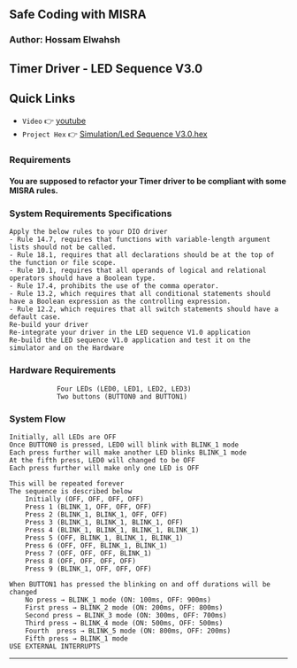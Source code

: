 ## Safe Coding with MISRA
### Author: Hossam Elwahsh
## Timer Driver - LED Sequence V3.0

## Quick Links
- `Video` 👉 [youtube](https://youtu.be/HmCSQ3l8Hk8)
- `Project Hex` 👉 [Simulation/Led Sequence V3.0.hex](Simulation/Led%20Sequence%20V3.0.hex)

### Requirements
#### You are supposed to refactor your Timer driver to be compliant with some MISRA rules.

### System Requirements Specifications
    Apply the below rules to your DIO driver
    - Rule 14.7, requires that functions with variable-length argument lists should not be called.
    - Rule 18.1, requires that all declarations should be at the top of the function or file scope.
    - Rule 10.1, requires that all operands of logical and relational operators should have a Boolean type.
    - Rule 17.4, prohibits the use of the comma operator.
    - Rule 13.2, which requires that all conditional statements should have a Boolean expression as the controlling expression.
    - Rule 12.2, which requires that all switch statements should have a default case.
    Re-build your driver
    Re-integrate your driver in the LED sequence V1.0 application
    Re-build the LED sequence V1.0 application and test it on the simulator and on the Hardware

### Hardware Requirements
                Four LEDs (LED0, LED1, LED2, LED3)
                Two buttons (BUTTON0 and BUTTON1)
### System Flow
    Initially, all LEDs are OFF
    Once BUTTON0 is pressed, LED0 will blink with BLINK_1 mode
    Each press further will make another LED blinks BLINK_1 mode
    At the fifth press, LED0 will changed to be OFF
    Each press further will make only one LED is OFF

    This will be repeated forever
    The sequence is described below 
        Initially (OFF, OFF, OFF, OFF)
        Press 1 (BLINK_1, OFF, OFF, OFF)
        Press 2 (BLINK_1, BLINK_1, OFF, OFF)
        Press 3 (BLINK_1, BLINK_1, BLINK_1, OFF)
        Press 4 (BLINK_1, BLINK_1, BLINK_1, BLINK_1)
        Press 5 (OFF, BLINK_1, BLINK_1, BLINK_1)
        Press 6 (OFF, OFF, BLINK_1, BLINK_1)
        Press 7 (OFF, OFF, OFF, BLINK_1)
        Press 8 (OFF, OFF, OFF, OFF)
        Press 9 (BLINK_1, OFF, OFF, OFF)

    When BUTTON1 has pressed the blinking on and off durations will be changed
        No press → BLINK_1 mode (ON: 100ms, OFF: 900ms)
        First press → BLINK_2 mode (ON: 200ms, OFF: 800ms)
        Second press → BLINK_3 mode (ON: 300ms, OFF: 700ms)
        Third press → BLINK_4 mode (ON: 500ms, OFF: 500ms)
        Fourth  press → BLINK_5 mode (ON: 800ms, OFF: 200ms)
        Fifth press → BLINK_1 mode
    USE EXTERNAL INTERRUPTS
---------
